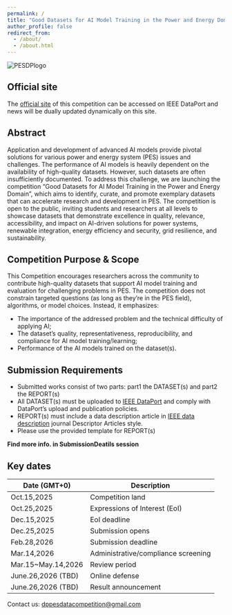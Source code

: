 ```yaml
---
permalink: /
title: "Good Datasets for AI Model Training in the Power and Energy Domain"
author_profile: false
redirect_from: 
  - /about/
  - /about.html
---
```


![PESDPlogo](https://dppescomp.github.io/pesdpcompetition.github.io/images/PESDPlogo.png)

## Official site
The [official site]() of this competition can be accessed on IEEE DataPort and news will be dually updated dynamically on this site.


## Abstract
Application and development of advanced AI models provide pivotal solutions for various power and energy system (PES) issues and challenges. The performance of AI models is heavily dependent on the availability of high-quality datasets. However, such datasets are often insufficiently documented. To address this challenge, we are launching the competition “Good Datasets for AI Model Training in the Power and Energy Domain”, which aims to identify, curate, and promote exemplary datasets that can accelerate research and development in PES. The competition is open to the public, inviting students and researchers at all levels to showcase datasets that demonstrate excellence in quality, relevance, accessibility, and impact on AI-driven solutions for power systems, renewable integration, energy efficiency and security, grid resilience, and sustainability.


## Competition Purpose & Scope
This Competition encourages researchers across the community to contribute high-quality datasets that support AI model training and evaluation for challenging problems in PES. The competition does not constrain targeted questions (as long as they’re in the PES field), algorithms, or model choices. Instead, it emphasizes:

* The importance of the addressed problem and the technical difficulty of applying AI;
* The dataset’s quality, representativeness, reproducibility, and compliance for AI model training/learning;
* Performance of the AI models trained on the dataset(s).


## Submission Requirements
* Submitted works consist of two parts: part1 the DATASET(s) and part2 the REPORT(s)
* All DATASET(s) must be uploaded to [IEEE DataPort](https://ieee-dataport.org/) and comply with DataPort’s upload and publication policies. 
* REPORT(s) must include a data description article in [IEEE data description](https://www.ieee-data.org/) journal Descriptor Articles style. 
* Please use the provided template for REPORT(s)

**Find more info. in SubmissionDeatils session**


## **Key dates**

| Date \(GMT+0\)       | Description                         |
| -------------------- | ----------------------------------- |
| Oct.15,2025          | Competition land                    |
| Oct.25,2025          | Expressions of Interest (EoI)       |
| Dec.15,2025          | EoI deadline                        |
| Dec.25,2025          | Submission opens                    |
| Feb.28,2026          | Submission deadline                 |
| Mar.14,2026          | Administrative/compliance screening |
| Mar.15~May.14,2026   | Review period                       |
| June.26,2026 \(TBD\) | Online defense                      |
| June.26,2026 \(TBD\) | Result announcement                 |




Contact us: dppesdatacompetition@gmail.com
